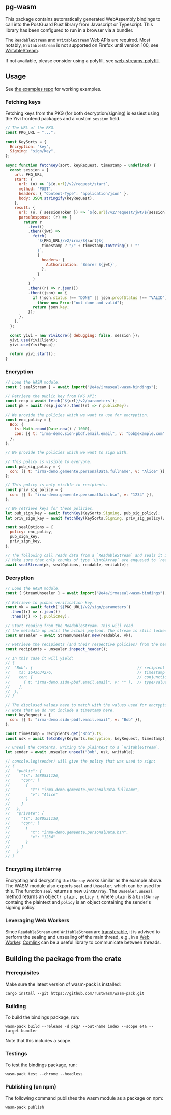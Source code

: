 ## pg-wasm

This package contains automatically generated WebAssembly bindings to call into
the PostGuard Rust library from Javascript or Typescript. This library has been
configured to run in a browser via a bundler.

The `ReadableStream` and `WritableStream` Web APIs are required. Most notably,
`WritableStream` is not supported on Firefox until version 100, see
[WritableStream](https://developer.mozilla.org/en-US/docs/Web/API/WritableStream).

If not available, please consider using a polyfill, see
[web-streams-polyfill](https://www.npmjs.com/package/web-streams-polyfill).

## Usage

See [the examples repo](https://github.com/encryption4all/pg-example)
for working examples.

### Fetching keys

Fetching keys from the PKG (for both decryption/signing) is easiest using the
Yivi frontend packages and a custom `session` field.

```javascript
// The URL of the PKG.
const PKG_URL = "...";

const KeySorts = {
  Encryption: "key",
  Signing: "sign/key",
};

async function fetchKey(sort, keyRequest, timestamp = undefined) {
  const session = {
    url: PKG_URL,
    start: {
      url: (o) => `${o.url}/v2/request/start`,
      method: "POST",
      headers: { "Content-Type": "application/json" },
      body: JSON.stringify(keyRequest),
    },
    result: {
      url: (o, { sessionToken }) => `${o.url}/v2/request/jwt/${sessionToken}`,
      parseResponse: (r) => {
        return r
          .text()
          .then((jwt) =>
            fetch(
              `${PKG_URL}/v2/irma/${sort}${
                timestamp ? "/" + timestamp.toString() : ""
              }`,
              {
                headers: {
                  Authorization: `Bearer ${jwt}`,
                },
              }
            )
          )
          .then((r) => r.json())
          .then((json) => {
            if (json.status !== "DONE" || json.proofStatus !== "VALID")
              throw new Error("not done and valid");
            return json.key;
          });
      },
    },
  };

  const yivi = new YiviCore({ debugging: false, session });
  yivi.use(YiviClient);
  yivi.use(YiviPopup);

  return yivi.start();
}
```

### Encryption

```javascript
// Load the WASM module.
const { sealStream } = await import("@e4a/irmaseal-wasm-bindings");

// Retrieve the public key from PKG API:
const resp = await fetch(`${url}/v2/parameters`);
const pk = await resp.json().then((r) => r.publicKey);

// We provide the policies which we want to use for encryption.
const enc_policy = {
  Bob: {
    ts: Math.round(Date.now() / 1000),
    con: [{ t: "irma-demo.sidn-pbdf.email.email", v: "bob@example.com" }],
  },
};

// We provide the policies which we want to sign with.

// This policy is visible to everyone.
const pub_sig_policy = {
  con: [{ t: "irma-demo.gemeente.personalData.fullname", v: "Alice" }],
};

// This policy is only visible to recipients.
const priv_sig_policy = {
  con: [{ t: "irma-demo.gemeente.personalData.bsn", v: "1234" }],
};

// We retrieve keys for these policies.
let pub_sign_key = await fetchKey(KeySorts.Signing, pub_sig_policy);
let priv_sign_key = await fetchKey(KeySorts.Signing, priv_sig_policy);

const sealOptions = {
  policy: enc_policy,
  pub_sign_key,
  priv_sign_key,
};

// The following call reads data from a `ReadableStream` and seals it into `WritableStream`.
// Make sure that only chunks of type `Uint8Array` are enqueued to `readable`.
await sealStream(pk, sealOptions, readable, writable);
```

### Decryption

```javascript
// Load the WASM module.
const { StreamUnsealer } = await import("@e4a/irmaseal-wasm-bindings");

// Retrieve to global verification key.
const vk = await fetch(`${PKG_URL}/v2/sign/parameters`)
  .then((r) => r.json())
  .then((j) => j.publicKey);

// Start reading from the ReadableStream. This will read
// the metadata up until the actual payload. The stream is still locked.
const unsealer = await StreamUnsealer.new(readable, vk);

// Retrieve the recipients (and their respective policies) from the header.
const recipients = unsealer.inspect_header();

// In this case it will yield:
// {
//  'Bob': {                                              // recipient identifier
//    ts: 1643634276,                                     // timestamp
//    con: [                                              // conjunction of attributes
//      { t: "irma-demo.sidn-pbdf.email.email", v: "" },  // type/value pairs
//    ],
//  },
// }

// The disclosed values have to match with the values used for encryption.
// Note that we do not include a timestamp here.
const keyRequest = {
  con: [{ t: "irma-demo.sidn-pbdf.email.email", v: "Bob" }],
};

const timestamp = recipients.get("Bob").ts;
const usk = await fetchKey(KeySorts.Encryption, keyRequest, timestamp);

// Unseal the contents, writing the plaintext to a `WritableStream`.
let sender = await unsealer.unseal("Bob", usk, writable);

// console.log(sender) will give the policy that was used to sign:
// {
//   "public": {
//     "ts": 1680531126,
//     "con": [
//       {
//         "t": "irma-demo.gemeente.personalData.fullname",
//         "v": "Alice"
//       }
//     ]
//   },
//   "private": {
//     "ts": 1680531130,
//     "con": [
//       {
//         "t": "irma-demo.gemeente.personalData.bsn",
//         "v": "1234"
//       }
//     ]
//   }
// }
```

### Encrypting `Uint8Array`

Encrypting and decrypting `Uint8Array` works similar as the example above. The
WASM module also exports `seal` and `Unsealer`, which can be used for this. The
function `seal` returns a new `Uint8Array`. The `Unsealer.unseal` method
returns an object `{ plain, policy }`, where `plain` is a `Uint8Array` containg
the plaintext and `policy` is an object containing the sender's signing policy.

### Leveraging Web Workers

Since `ReadableStream` and `WritableStream` are
[transferable](https://developer.mozilla.org/en-US/docs/Glossary/Transferable_objects),
it is advised to perform the sealing and unsealing off the main thread, e.g.,
in a [Web Worker](https://developer.mozilla.org/en-US/docs/Web/API/Worker).
[Comlink](https://github.com/GoogleChromeLabs/comlink) can be a useful library
to communicate between threads.

## Building the package from the crate

### Prerequisites

Make sure the latest version of wasm-pack is installed:

```
cargo install --git https://github.com/rustwasm/wasm-pack.git
```

### Building

To build the bindings package, run:

```
wasm-pack build --release -d pkg/ --out-name index --scope e4a --target bundler
```

Note that this includes a scope.

### Testings

To test the bindings package, run:

```
wasm-pack test --chrome --headless
```

### Publishing (on npm)

The following command publishes the wasm module as a package on npm:

```
wasm-pack publish
```
